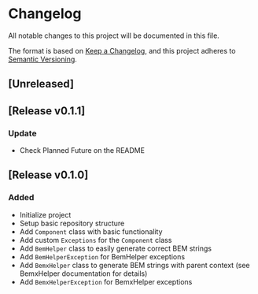 # Changelog

All notable changes to this project will be documented in this file.

The format is based on [Keep a Changelog](https://keepachangelog.com/en/1.0.0/),
and this project adheres to [Semantic Versioning](https://semver.org/).

## [Unreleased]

## [Release v0.1.1]
### Update
- Check Planned Future on the README

## [Release v0.1.0]
### Added
- Initialize project
- Setup basic repository structure
- Add `Component` class with basic functionality
- Add custom `Exceptions` for the `Component` class
- Add `BemHelper` class to easily generate correct BEM strings
- Add `BemHelperException` for BemHelper exceptions
- Add `BemxHelper` class to generate BEM strings with parent context (see BemxHelper documentation for details)
- Add `BemxHelperException` for BemxHelper exceptions
